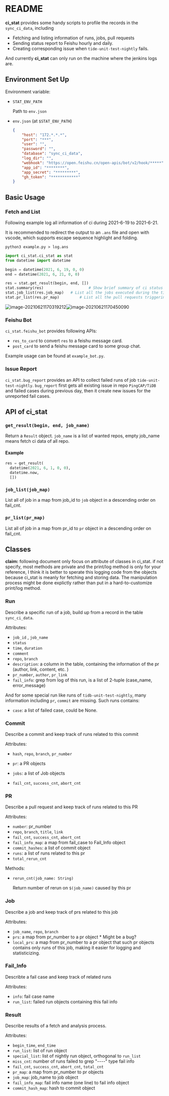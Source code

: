 # **README**

**ci_stat** provides some handy scripts to profile the records in the `sync_ci_data`, including 

- Fetching and listing information of runs, jobs, pull requests
- Sending status report to Feishu hourly and daily.
- Creating corresponding issue when `tide-unit-test-nightly` fails.

And currently **ci_stat** can only run on the machine where the jenkins logs are.

## Environment Set Up

Environment variable:

- `STAT_ENV_PATH`

  Path to `env.json`
- `env.json` (at `$STAT_ENV_PATH`)

  ```json
  {
      "host": "172.*.*.*",
      "port": "***",
      "user": "",
      "password": "",
      "database": "sync_ci_data",
      "log_dir": "",
      "webhook": "https://open.feishu.cn/open-apis/bot/v2/hook/*****",
      "app_id": "********",
      "app_secret": "*********",
      "gh_token": "************"
  }
  ```



## Basic Usage

### Fetch and List

Following example log all information of ci during 2021-6-19 to 2021-6-21.

It is recommended to redirect the output to an `.ans` file and open with vscode, which supports escape sequence highlight and folding. 

```shell
python3 example.py > log.ans
```

```python
import ci_stat.ci_stat as stat
from datetime import datetime

begin = datetime(2021, 6, 19, 0, 0)
end = datetime(2021, 6, 21, 0, 0)

res = stat.get_result(begin, end, []) 
stat.summary(res) 					 # Show brief summary of ci status during the time
stat.job_list(res.job_map)	 # List all the jobs executed during the time
stat.pr_list(res.pr_map) 		 # List all the pull requests triggering ci jobs
```

![image-20210621170319212](https://tva1.sinaimg.cn/large/008i3skNly1grpzx67rioj31fx0u0e5o.jpg)![image-20210621170450090](https://tva1.sinaimg.cn/large/008i3skNly1grpzykkq0xj31d10u01kx.jpg)

### Feishu Bot

`ci_stat.feishu_bot` provides following APIs:

- `res_to_card` to convert `res` to a feishu message card.
- `post_card` to send a feishu message card to some group chat.

Example usage can be found at `example_bot.py`.

### Issue Report

`ci_stat.bug_report` provides an API to collect failed runs of job `tide-unit-test-nightly`. `bug_report` first gets all existing issue in repo `PingCAP/TiDB` and failed cases during previous day, then it create new issues for the unreported fail cases.

## API of ci_stat

### `get_result(begin, end, job_name)`

Return a `Result` object. `job_name` is a list of wanted repos, empty job_name means fetch ci data of all repo.

#### Example

```python
res = get_result(
  datetime(2021, 6, 1, 0, 0), 
  datetime.now, 
  [])
```



### `job_list(job_map)`

List all of job in a map from job_id to `job` object in a descending order on fail_cnt.



### `pr_list(pr_map)`

List all of job in a map from pr_id to `pr` object in a descending order on fail_cnt.



## Classes

**claim:** following document only focus on attribute of classes in ci_stat. if not specify, most methods are private and the print/log method is only for your reference, I think it is better to sperate this logging code from the objects because ci_stat is meanly for fetching and storing data. The manipulation process might be done explictly rather than put in a hard-to-customize print/log method.

### Run

Describe a specific run of a job, build up from a record in the table `sync_ci_data`.

Attributes:

- `job_id` , `job_name`
- `status`
- `time`, `duration`
- `comment`
- `repo`, `branch`
- `description`: a column in the table, containing the information of the pr (author, link, content, etc. )
- `pr_number`, `author`, `pr_link`
- `fail_info`: grep from log of this run, is a list of 2-tuple (case_name, error_message)

And for some special run like runs of `tidb-unit-test-nightly`, many information including `pr`, `commit` are missing. Such runs contains:

- `case`: a list of failed case, could be None.

### Commit

Describe a commit and keep track of runs related to this commit

Attributes:

- `hash`, `repo`, `branch`, `pr_number`
- `pr`: a PR objects
- `jobs`: a list of Job objects

- `fail_cnt`, `success_cnt`, `abort_cnt`

### PR

Describe a pull request and keep track of runs related to this PR

Attributes:

- `number`: pr_number
- `repo`, `branch`, `title`, `link`
- `fail_cnt`, `success_cnt`, `abort_cnt`
- `fail_info_map`: a map from fail_case to Fail_Info object
- `commit_hashes`: a list of commit object
- `runs`: a list of runs related to this pr
- `total_rerun_cnt`

Methods:

- `rerun_cnt(job_name: String)`

  Return number of rerun on `$(job_name)` caused by this pr

### Job

Describe a job and keep track of prs related to this job

Attributes:

- `job_name`, `repo`, `branch`
- `prs`: a map from pr_number to a pr object * Might be a bug?
- `local_prs`: a map from pr_number to a pr object that such pr objects contains only runs of this job, making it easier for logging and statisticizing.

### Fail_Info

Describte a fail case and keep track of related runs

Attributes:

- `info`: fail case name
- `run_list`: failed run objects containing this fail info

### Result

Describe results of a fetch and analysis process. 

Attributes:

- `begin_time`, `end_time`
- `run_list`: list of run object
- `special_list`: list of nightly run object, orthogonal to `run_list`
- `miss_cnt`: number of runs failed to grep "----" type fail info
- `fail_cnt`, `success_cnt`, `abort_cnt`, `total_cnt`
- `pr_map`: a map from pr_number to pr objects
- `job_map`: job_name to job object
- `fail_info_map`: fail info name (one line) to fail info object
- `commit_hash_map`: hash to commit object
